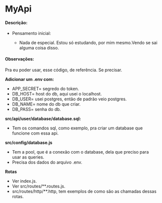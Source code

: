 # MyApi

#### Descrição:

- Pensamento inicial:

  - Nada de especial. Estou só estudando, por mim mesmo.Vendo se sai alguma coisa disso.

#### Observações:
Pra eu poder usar, esse código, de referência. Se precisar.

**Adicionar um .env com:**
- APP_SECRET= segredo do token.
- DB_HOST= host do db, aqui usei o localhost.
- DB_USER= usei postgres, então de padrão veio postgres.
- DB_NAME= nome do db que criar.
- DB_PASS= senha do db.

**src/api/user/database/database.sql:**
- Tem os comandos sql, como exemplo, pra criar um database que funcione com essa api.

**src/config/database.js**
- Tem a pool, que é a conexão com o database, dela que preciso para usar as queries.
- Precisa dos dados do arquivo .env.

**Rotas**
- Ver index.js.
- Ver src/routes/**.routes.js.
- src/routes/http/**.http, tem exemplos de como são as chamadas dessas rotas.
